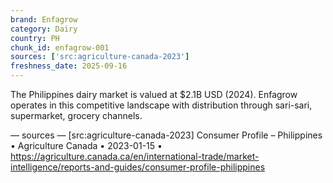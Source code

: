 ```yaml
---
brand: Enfagrow
category: Dairy
country: PH
chunk_id: enfagrow-001
sources: ['src:agriculture-canada-2023']
freshness_date: 2025-09-16
---
```


The Philippines dairy market is valued at $2.1B USD (2024). Enfagrow operates in this competitive landscape with distribution through sari-sari, supermarket, grocery channels.

— sources —
[src:agriculture-canada-2023] Consumer Profile – Philippines • Agriculture Canada • 2023-01-15 • https://agriculture.canada.ca/en/international-trade/market-intelligence/reports-and-guides/consumer-profile-philippines

